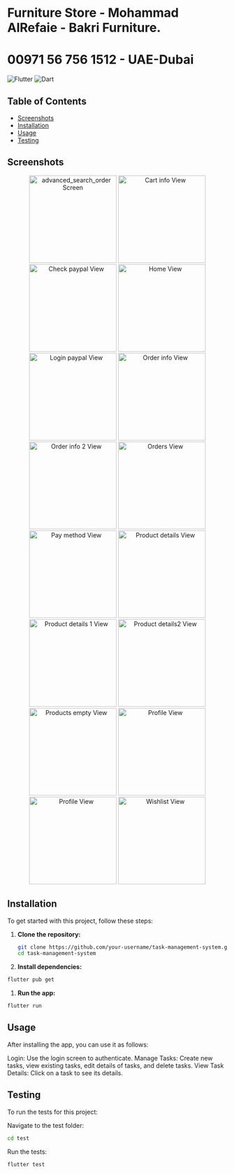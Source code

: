 # Furniture Store - Mohammad AlRefaie - Bakri Furniture.

# 00971 56 756 1512 - UAE-Dubai

![Flutter](https://img.shields.io/badge/Flutter-02569B?style=for-the-badge&logo=flutter&logoColor=white)
![Dart](https://img.shields.io/badge/Dart-0175C2?style=for-the-badge&logo=dart&logoColor=white)

## Table of Contents

- [Screenshots](#screenshots)
- [Installation](#installation)
- [Usage](#usage)
- [Testing](#testing)

## Screenshots

<p align="center">
  <img src="screenshots/advanced_search_order.png" alt="advanced_search_order Screen" width="200">
  <img src="screenshots/cart_info.png" alt="Cart info View" width="200">
  <img src="screenshots/check_paypal.png" alt="Check paypal View" width="200">
  <img src="screenshots/home_view.png" alt="Home View" width="200">
  <img src="screenshots/login_paypal.png" alt="Login paypal View" width="200">
  <img src="screenshots/order_info.png" alt="Order info View" width="200">
  <img src="screenshots/order_info_2.png" alt="Order info 2 View" width="200">
  <img src="screenshots/orders.png" alt="Orders View" width="200">
  <img src="screenshots/pay_method.png" alt="Pay method View" width="200">
  <img src="screenshots/product_details.jpg" alt="Product details View" width="200">
  <img src="screenshots/product_details_1.png" alt="Product details 1 View" width="200">
  <img src="screenshots/product_details_2.png" alt="Product details2 View" width="200">
  <img src="screenshots/products_empty.png" alt="Products empty View" width="200">
  <img src="screenshots/profile_view.png" alt="Profile View" width="200">
  <img src="screenshots/profile_view_ar.png" alt="Profile View" width="200">
  <img src="screenshots/wishlist.png" alt="Wishlist View" width="200">
</p>

## Installation

To get started with this project, follow these steps:

1. **Clone the repository:**
   ```sh
   git clone https://github.com/your-username/task-management-system.git
   cd task-management-system
   ```


1. **Install dependencies:**

```sh
flutter pub get
```

1. **Run the app:**

```sh
flutter run
```

## Usage

After installing the app, you can use it as follows:

Login: Use the login screen to authenticate.
Manage Tasks: Create new tasks, view existing tasks, edit details of tasks, and delete tasks.
View Task Details: Click on a task to see its details.

## Testing

To run the tests for this project:

Navigate to the test folder:

```sh
cd test
```

Run the tests:

```sh
flutter test
```

